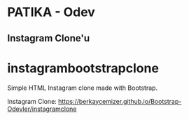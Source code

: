 # PATIKA - Odev
## Instagram Clone'u

# instagrambootstrapclone
Simple HTML Instagram clone made with Bootstrap.

Instagram Clone: https://berkaycemizer.github.io/Bootstrap-Odevler/instagramclone
